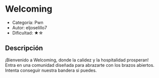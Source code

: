 # Welcoming

* Categoría: Pwn
* Autor: eljoselillo7
* Dificultad: ★☆

## Descripción

¡Bienvenido a Welcoming, donde la calidez y la hospitalidad prosperan! Entra en una comunidad diseñada para abrazarte con los brazos abiertos. Intenta conseguir nuestra bandera si puedes.